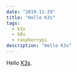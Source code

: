 ```yaml
---
date: "2019-11-29"
title: "Hello K3s"
tags:
  - k3s
  - k8s
  - raspberrypi
description: "Hello K3s"
---
```


Hello [K3s][]. 

[K3s]: https://k3s.io
